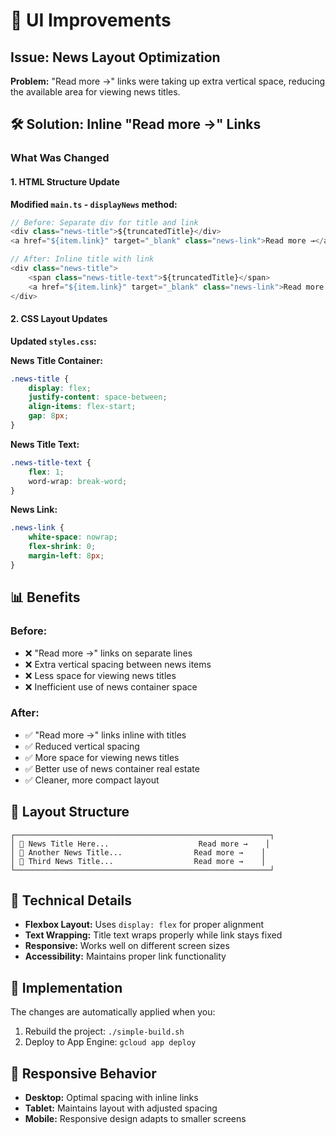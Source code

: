 # 🎨 UI Improvements

## Issue: News Layout Optimization

**Problem:** "Read more →" links were taking up extra vertical space, reducing the available area for viewing news titles.

## 🛠️ Solution: Inline "Read more →" Links

### What Was Changed

#### 1. HTML Structure Update
**Modified `main.ts` - `displayNews` method:**
```typescript
// Before: Separate div for title and link
<div class="news-title">${truncatedTitle}</div>
<a href="${item.link}" target="_blank" class="news-link">Read more →</a>

// After: Inline title with link
<div class="news-title">
    <span class="news-title-text">${truncatedTitle}</span>
    <a href="${item.link}" target="_blank" class="news-link">Read more →</a>
</div>
```

#### 2. CSS Layout Updates
**Updated `styles.css`:**

**News Title Container:**
```css
.news-title {
    display: flex;
    justify-content: space-between;
    align-items: flex-start;
    gap: 8px;
}
```

**News Title Text:**
```css
.news-title-text {
    flex: 1;
    word-wrap: break-word;
}
```

**News Link:**
```css
.news-link {
    white-space: nowrap;
    flex-shrink: 0;
    margin-left: 8px;
}
```

## 📊 Benefits

### Before:
- ❌ "Read more →" links on separate lines
- ❌ Extra vertical spacing between news items
- ❌ Less space for viewing news titles
- ❌ Inefficient use of news container space

### After:
- ✅ "Read more →" links inline with titles
- ✅ Reduced vertical spacing
- ✅ More space for viewing news titles
- ✅ Better use of news container real estate
- ✅ Cleaner, more compact layout

## 🎯 Layout Structure

```
┌─────────────────────────────────────────────────────────┐
│ 📰 News Title Here...                    Read more →    │
│ 📰 Another News Title...                Read more →    │
│ 📰 Third News Title...                  Read more →    │
└─────────────────────────────────────────────────────────┘
```

## 🔧 Technical Details

- **Flexbox Layout:** Uses `display: flex` for proper alignment
- **Text Wrapping:** Title text wraps properly while link stays fixed
- **Responsive:** Works well on different screen sizes
- **Accessibility:** Maintains proper link functionality

## 🚀 Implementation

The changes are automatically applied when you:
1. Rebuild the project: `./simple-build.sh`
2. Deploy to App Engine: `gcloud app deploy`

## 📱 Responsive Behavior

- **Desktop:** Optimal spacing with inline links
- **Tablet:** Maintains layout with adjusted spacing
- **Mobile:** Responsive design adapts to smaller screens 